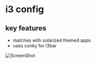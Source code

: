 i3 config
==============

key features
------------
* matches with solarized themed apps
* uses conky for i3bar

![ScreenShot](https://raw.github.com/xkonni/config_i3/master/i3.png)
